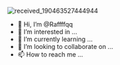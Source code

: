 ![received_190463527444944](https://github.com/Raffffqq/Raffffqq/assets/150638518/2f33a743-b5f0-4858-9771-5f3302f6d2e7)
- 👋 Hi, I’m @Raffffqq
- 👀 I’m interested in ...
- 🌱 I’m currently learning ...
- 💞️ I’m looking to collaborate on ...
- 📫 How to reach me ...

<!---
Raffffqq/Raffffqq is a ✨ special ✨ repository because its `README.md` (this file) appears on your GitHub profile.
You can click the Preview link to take a look at your changes.
--->
